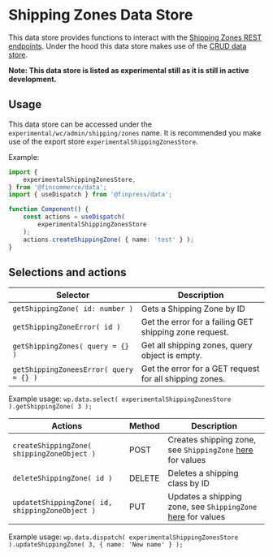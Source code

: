 # Shipping Zones Data Store

This data store provides functions to interact with the [Shipping Zones REST endpoints](https://fincommerce.github.io/fincommerce-rest-api-docs/#shipping-zones).
Under the hood this data store makes use of the [CRUD data store](../crud/README.md).

**Note: This data store is listed as experimental still as it is still in active development.**

## Usage

This data store can be accessed under the `experimental/wc/admin/shipping/zones` name. It is recommended you make use of the export store `experimentalShippingZonesStore`.

Example:

```ts
import {
	experimentalShippingZonesStore,
} from '@fincommerce/data';
import { useDispatch } from '@finpress/data';

function Component() {
	const actions = useDispatch(
		experimentalShippingZonesStore
	);
	actions.createShippingZone( { name: 'test' } );
}
```

## Selections and actions

| Selector                               | Description                                             |
| -------------------------------------- | ------------------------------------------------------- |
| `getShippingZone( id: number )`        | Gets a Shipping Zone by ID                              |
| `getShippingZoneError( id )`           | Get the error for a failing GET shipping zone request.  |
| `getShippingZones( query = {} )`       | Get all shipping zones, query object is empty.          |
| `getShippingZoneesError( query = {} )` | Get the error for a GET request for all shipping zones. |

Example usage: `wp.data.select( experimentalShippingZonesStore ).getShippingZone( 3 );`

| Actions                                         | Method | Description                                                               |
| ----------------------------------------------- | ------ | ------------------------------------------------------------------------- |
| `createShippingZone( shippingZoneObject )`      | POST   | Creates shipping zone, see `ShippingZone` [here](./types.ts) for values   |
| `deleteShippingZone( id )`                      | DELETE | Deletes a shipping class by ID                                            |
| `updatetShippingZone( id, shippingZoneObject )` | PUT    | Updates a shipping zone, see `ShippingZone` [here](./types.ts) for values |

Example usage: `wp.data.dispatch( experimentalShippingZonesStore ).updateShippingZone( 3, { name: 'New name' } );`
